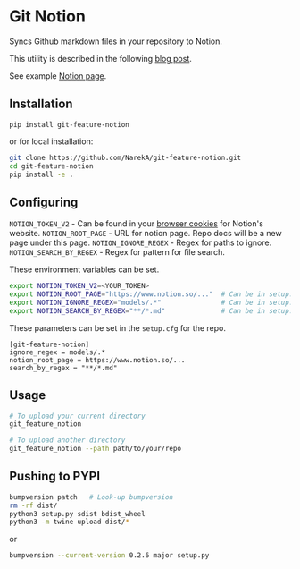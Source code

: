 Git Notion
==========

Syncs Github markdown files in your repository to Notion.

This utility is described in the following [blog post](https://www.swiftlane.com/blog/syncing-docs-from-code-repositories-to-notion/).

See example [Notion page](https://www.notion.so/git_feature_notion-195c08d3d14140eb9a35ac00f9a0f078).

## Installation
```
pip install git-feature-notion
```

or for local installation:

```bash
git clone https://github.com/NarekA/git-feature-notion.git
cd git-feature-notion
pip install -e .
```

## Configuring

`NOTION_TOKEN_V2` - Can be found in your [browser cookies](https://www.redgregory.com/notion/2020/6/15/9zuzav95gwzwewdu1dspweqbv481s5) for Notion's website.
`NOTION_ROOT_PAGE` - URL for notion page. Repo docs will be a new page under this page.
`NOTION_IGNORE_REGEX` - Regex for paths to ignore.
`NOTION_SEARCH_BY_REGEX` - Regex for pattern for file search.

These environment variables can be set.
```bash
export NOTION_TOKEN_V2=<YOUR_TOKEN>
export NOTION_ROOT_PAGE="https://www.notion.so/..."  # Can be in setup.cfg as well
export NOTION_IGNORE_REGEX="models/.*"               # Can be in setup.cfg as well
export NOTION_SEARCH_BY_REGEX="**/*.md"              # Can be in setup.cfg as well
```

These parameters can be set in the `setup.cfg` for the repo.
```
[git-feature-notion]
ignore_regex = models/.*
notion_root_page = https://www.notion.so/...
search_by_regex = "**/*.md"
```

## Usage

```bash
# To upload your current directory
git_feature_notion

# To upload another directory
git_feature_notion --path path/to/your/repo
```


## Pushing to PYPI

```bash
bumpversion patch   # Look-up bumpversion
rm -rf dist/
python3 setup.py sdist bdist_wheel
python3 -m twine upload dist/*
```


or 

```bash
bumpversion --current-version 0.2.6 major setup.py
```
